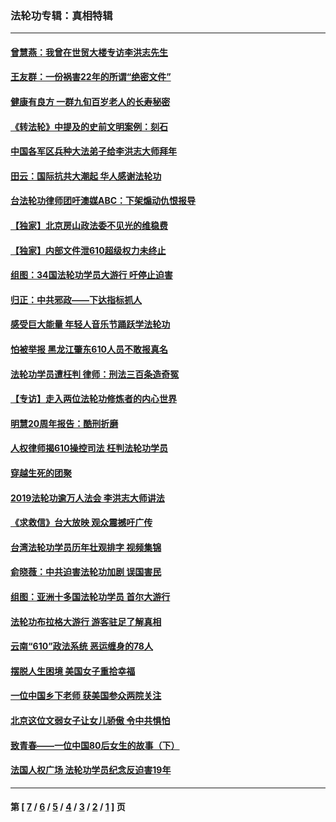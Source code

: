### 法轮功专辑：真相特辑
---
#### [曾慧燕：我曾在世贸大楼专访李洪志先生](../../pages/nf4389/n12898729.md?07090430) 
#### [王友群：一份祸害22年的所谓“绝密文件”](../../pages/nf4389/n12871750.md?07090430) 
#### [健康有良方 一群九旬百岁老人的长寿秘密](../../pages/nf4389/n12847475.md?07090430) 
#### [《转法轮》中提及的史前文明案例：刻石](../../pages/nf4389/n12758577.md?07090430) 
#### [中国各军区兵种大法弟子给李洪志大师拜年](../../pages/nf4389/n12750047.md?07090430) 
#### [田云：国际抗共大潮起 华人感谢法轮功](../../pages/nf4389/n12357708.md?07090430) 
#### [台法轮功律师团吁澳媒ABC：下架煽动仇恨报导](../../pages/nf4389/n12279917.md?07090430) 
#### [【独家】北京房山政法委不见光的维稳费](../../pages/nf4389/n12031979.md?07090430) 
#### [【独家】内部文件泄610超级权力未终止](../../pages/nf4389/n12023895.md?07090430) 
#### [组图：34国法轮功学员大游行 吁停止迫害](../../pages/nf4389/n11492658.md?07090430) 
#### [归正：中共邪政——下达指标抓人](../../pages/nf4389/n11474770.md?07090430) 
#### [感受巨大能量 年轻人音乐节踊跃学法轮功](../../pages/nf4389/n11441981.md?07090430) 
#### [怕被举报 黑龙江肇东610人员不敢报真名](../../pages/nf4389/n11436499.md?07090430) 
#### [法轮功学员遭枉判 律师：刑法三百条造奇冤](../../pages/nf4389/n11433943.md?07090430) 
#### [【专访】走入两位法轮功修炼者的内心世界](../../pages/nf4389/n11415623.md?07090430) 
#### [明慧20周年报告：酷刑折磨](../../pages/nf4389/n11387954.md?07090430) 
#### [人权律师揭610操控司法 枉判法轮功学员](../../pages/nf4389/n11313370.md?07090430) 
#### [穿越生死的团聚](../../pages/nf4389/n11258922.md?07090430) 
#### [2019法轮功逾万人法会 李洪志大师讲法](../../pages/nf4389/n11265303.md?07090430) 
#### [《求救信》台大放映 观众震撼吁广传](../../pages/nf4389/n10922251.md?07090430) 
#### [台湾法轮功学员历年壮观排字 视频集锦](../../pages/nf4389/n10878789.md?07090430) 
#### [俞晓薇：中共迫害法轮功加剧 误国害民](../../pages/nf4389/n10859260.md?07090430) 
#### [组图：亚洲十多国法轮功学员 首尔大游行](../../pages/nf4389/n10781149.md?07090430) 
#### [法轮功布拉格大游行 游客驻足了解真相](../../pages/nf4389/n10749360.md?07090430) 
#### [云南“610”政法系统 恶运缠身的78人](../../pages/nf4389/n10747534.md?07090430) 
#### [摆脱人生困境 美国女子重拾幸福](../../pages/nf4389/n10688678.md?07090430) 
#### [一位中国乡下老师 获美国参众两院关注](../../pages/nf4389/n10683927.md?07090430) 
#### [北京这位文弱女子让女儿骄傲 令中共惧怕](../../pages/nf4389/n10668341.md?07090430) 
#### [致青春——一位中国80后女生的故事（下）](../../pages/nf4389/n10642721.md?07090430) 
#### [法国人权广场 法轮功学员纪念反迫害19年](../../pages/nf4389/n10586601.md?07090430) 

---
#### 第 [ [7](./7.md?07090430) / [6](./6.md?07090430) / [5](./5.md?07090430) / [4](./4.md?07090430) / [3](./3.md?07090430) / [2](./2.md?07090430) / [1](./1.md?07090430) ] 页
